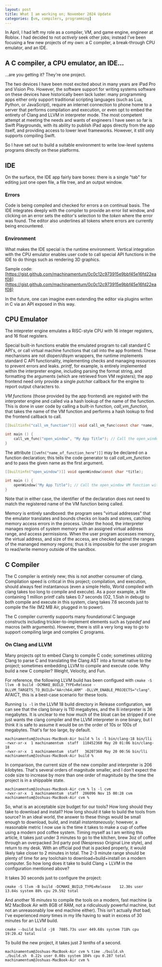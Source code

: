 ```yaml
---
layout: post
title: What I am working on; November 2024 Update
categories: [vm, compilers, programming]
---
```


In April, I had left my role as a compiler, VM, and game engine, engineer at Roblox. I had decided to not _actively_ seek other jobs; instead I've been focusing a few new projects of my own: a C compiler, a break-through CPU emulator, and an IDE.

## A C compiler, a CPU emulator, an IDE...

...are you getting it? They're one project.

The two devices I have been most excited about in many years are iPad Pro and Vision Pro. However, the software support for writing systems software on these devices have historically been lack luster: many programming apps either only support traditional scripting languages (such as Lua, Python, or JavaScript), require an internet connection to phone home to a server that performs compilation and execution, or even opt to embed the entirety of Clang and LLVM in interpreter mode. The most competent attempt at meeting the needs and wants of engineers I have seen so far is Swift Playgrounds, with its ability to publish iPad apps directly from the app itself, and providing access to lower level frameworks. However, it still only supports compiling Swift.

So I have set out to build a suitable environment to write low-level systems programs directly on these platforms.

## IDE

<!-- ![iPad C VM IDE](/assets/2024-11-15-IDE-App.png)-->

On the surface, the IDE app fairly bare bones: there is a single "tab" for editing just one open file, a file tree, and an output window.

### Errors

Code is being compiled and checked for errors a on continual basis. The IDE integrates deeply with the compiler to provide an error list window, and clicking on an error sets the editor's selection to the _token_ where the error was found. The editor also underlines all tokens where errors are currently being encountered.

<!-- ![iPad IDE Errors](/assets/2024-11-15-IDE-Errors.mov)-->

### Environment

What makes the IDE special is the runtime environment. Vertical integration with the CPU emulator enables user code to call special API functions in the IDE to do things such as rendering 3D graphics.

<!-- ![iPad IDE Graphics](/assets/2024-11-15-IDE-Graphics-Demo.mov)-->

Sample code: [https://gist.github.com/machinamentum/0c0c12c973915e9bbf45e16fd22eaf08](https://gist.github.com/machinamentum/0c0c12c973915e9bbf45e16fd22eaf08)

In the future, one can imagine even extending the editor via plugins writen in C via an API exposed in this way.

## CPU Emulator

The intepreter engine emulates a RISC-style CPU with 16 integer registers, and 16 float registers.

Special built-in functions enable the emulated program to call standard C API's, or call virtual machine functions that call into the app frontend. These mechanisms are not dlopen/dlsym wrappers, the runtime implements standard C API functionality, implementing checks and managing resources to prevent errors and leaks.
_printf_, for example, is entirely implemented within the interpreter engine, including parsing the format string, and formatting the arguments (which are retrieved from VM registers); the app frontend need only provide a single _putchar_ callback for the engine to report output characters to.

_VM functions_ (those provided by the app frontend) are registed with the interpreter engine and called via a hash lookup of the name of the function. This is done in user code by calling a built-in function, *call_vm_function*, that takes the name of the VM function and performs a hash lookup to find the frontend callback to call.

```c
[[builtinfn("call_vm_function")]] void call_vm_func(const char *name, ...);

int main () {
	call_vm_func("open_window", "My App Title"); // Call the open_window VM function with the given title "My App Title"
}
```

The attribute `[[vmfn("name_of_function_here")]]` may be declared on a function declaration; this tells the code generator to call *call_vm_function* and to pass the given name as the first argument.

```c
[[builtinfn("open_window")]] void openWindow(const char *title);

int main () {
	openWindow("My App Title"); // Call the open_window VM function with the given title "My App Title"
}
```
Note that in either case, the identifier of the declaration does not need to match the registered name of the VM function being called.

Memory is entirely sandboxed: the program sees "virtual addresses" that the emulator translates and bounds checks on loads and stores, catching memory access errors in the process. Under the hood, the interpreter manages regions of system memory with an assigned virtual address range, and access permissions. When the user program accesses memory, the virtual address, and size of the access, are checked against the ranges of the mananged memory regions; thus it is impossible for the user program to read/write memory outside of the sandbox.

## C Compiler

The C compiler is entirely new; this is not another consumer of clang. Compilation speed is critical in this project; compilation, and execution, should always feel instantanous (even a simple Hello, World compiled with clang takes too long to compile and execute). As a poor example, a file containing 1 million printf calls takes 0.7 seconds (O2, 1.5ish in debug) to both compile and execute in this system, clang takes 7.6 seconds just to compile the file (M2 MB Air, plugged in to power).

The C compiler currently supports many foundational C language constructs including trickier-to-implement elements such as _typedef_ and macros (with arguments). However, there is still a very long way to go to support compiling large and complex C programs.

### On Clang and LLVM

Many projects opt to embed Clang to compile C code; sometimes utilizing Clang to parse C and translating the Clang AST into a format native to the project; sometimes embedding LLVM to compile and execute code. Why build a new C compiler? Weight, Velocity, and Fun.

For reference, the following LLVM build has been configued with `cmake -S llvm -B build -DCMAKE_BUILD_TYPE=Release -DLLVM_TARGETS_TO_BUILD="AArch64;ARM" -DLLVM_ENABLE_PROJECTS="clang"`. AFAICT, this is a best-case scenario for these tools.

Running `ls -l` in the LLVM 18 build directory in Release configuration, we can see that the clang binary is 110 megabytes, and the lli interpreter is 36 megabytes. It is unclear to me how much of the bloat can be stripped if one just wants the clang compiler and the LLVM interpreter in one binary, but I think it is safe to assume it would be on the order of 10s or 100s of megabytes. That's far too large, by default.

```
machinamentum@Joshuas-MacBook-Air build % ls -l bin/clang-18 bin/lli
-rwxr-xr-x  1 machinamentum  staff  110452360 May 20 01:06 bin/clang-18
-rwxr-xr-x  1 machinamentum  staff   36207360 May 20 00:56 bin/lli
machinamentum@Joshuas-MacBook-Air build % 
```

In comparison, the current size of the new compiler and interpreter is 206 *kilo*bytes. That's several orders of magnitude smaller, and I don't expect the code size to increase by more than one order of magnitude by the time the project is in a shippable state.
```
machinamentum@Joshuas-MacBook-Air cvm % ls -l cvm
-rwxr-xr-x  1 machinamentum  staff  206096 Nov 15 00:28 cvm
machinamentum@Joshuas-MacBook-Air cvm % 
```

So, what is an acceptable size budget for our tools? How long should they take to download and install? How long should it take to build the tools from source? In an ideal world, the answer to these things would be small enough to download, build, and install _instantaneously_; however, a reasonable metric I now use is the time it takes to make a cup of coffee using a modern pod coffee system. Timing myself as I am writing this article, it takes just under 3 minutes to go to the kitchen, brew 3oz of coffee through an overpacked 3rd party pod (Nespresso Original Line style), and return to my desk. With an official pod that is packed properly, it would likely take closer to 2 minutes in total. The 2-3 minute range should be plenty of time for any toolchain to download+build+install on a modern computer. So how long does it take to build Clang + LLVM in the configuration mentioned above?

It takes 30 seconds just to configure the project:
```
cmake -S llvm -B build -DCMAKE_BUILD_TYPE=Release    12.30s user 13.84s system 88% cpu 29.592 total
```

And another 16 _minutes_ to compile the tools on a modern, fast machine (a M2 MacBook Air with 8GB of RAM, not a ridiculously powerful machine, but not an unreasonably low end machine either). This isn't actually _that_ bad; I've experienced _many_ times in my life having to wait in excess of 30 minutes for an LLVM build.

```
cmake --build build -j8  7885.73s user 449.68s system 718% cpu 19:20.42 total
```

To build the new project, it takes just _3 tenths_ of a second.
```
machinamentum@Joshuas-MacBook-Air cvm % time ./build.sh
./build.sh  0.22s user 0.08s system 104% cpu 0.287 total
machinamentum@Joshuas-MacBook-Air cvm % 
```


